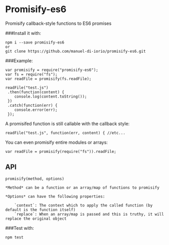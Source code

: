 # Promisify-es6
Promisify callback-style functions to ES6 promises

###Install it with:
  
    npm i --save promisify-es6
    or
    git clone https://github.com/manuel-di-iorio/promisify-es6.git
    
###Example:

    var promisify = require("promisify-es6");
    var fs = require("fs");
    var readFile = promisify(fs.readFile);
    
    readFile("test.js")
     .then(function(content) {
        console.log(content.toString());
     })
     .catch(function(err) {
        console.error(err);
     });
    
A promisifed function is still callable with the callback style:

    readFile("test.js", function(err, content) { //etc...
    
You can even promisify entire modules or arrays:

    var readFile = promisify(require("fs")).readFile;
    
## API

    promisify(method, options)
    
    *Method* can be a function or an array/map of functions to promisify
    
    *Options* can have the following properties:
    
        `context`: The context which to apply the called function (by default is the function itself)
        `replace`: When an array/map is passed and this is truthy, it will replace the original object 
    
###Test with:

    npm test
